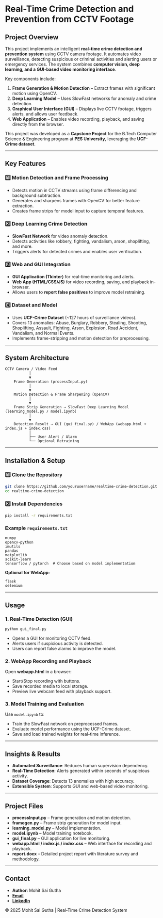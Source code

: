 # Real-Time Crime Detection and Prevention from CCTV Footage

## Project Overview

This project implements an intelligent **real-time crime detection and prevention system** using CCTV camera footage. It automates video surveillance, detecting suspicious or criminal activities and alerting users or emergency services. The system combines **computer vision, deep learning, and a GUI-based video monitoring interface**.

Key components include:

1. **Frame Generation & Motion Detection** – Extract frames with significant motion using OpenCV.
2. **Deep Learning Model** – Uses SlowFast networks for anomaly and crime detection.
3. **Graphical User Interface (GUI)** – Displays live CCTV footage, triggers alerts, and allows user feedback.
4. **Web Application** – Enables video recording, playback, and saving directly from the browser.

This project was developed as a **Capstone Project** for the B.Tech Computer Science & Engineering program at **PES University**, leveraging the **UCF-Crime dataset**.

---

## Key Features

### 1️⃣ Motion Detection and Frame Processing

* Detects motion in CCTV streams using frame differencing and background subtraction.
* Generates and sharpens frames with OpenCV for better feature extraction.
* Creates frame strips for model input to capture temporal features.

### 2️⃣ Deep Learning Crime Detection

* **SlowFast Network** for video anomaly detection.
* Detects activities like robbery, fighting, vandalism, arson, shoplifting, and more.
* Triggers alerts for detected crimes and enables user verification.

### 3️⃣ Web and GUI Integration

* **GUI Application (Tkinter)** for real-time monitoring and alerts.
* **Web App (HTML/CSS/JS)** for video recording, saving, and playback in-browser.
* Allows users to **report false positives** to improve model retraining.

### 4️⃣ Dataset and Model

* Uses **UCF-Crime Dataset** (\~127 hours of surveillance videos).
* Covers 13 anomalies: Abuse, Burglary, Robbery, Stealing, Shooting, Shoplifting, Assault, Fighting, Arson, Explosion, Road Accident, Vandalism, and Normal Events.
* Implements frame-stripping and motion detection for preprocessing.

---

## System Architecture

```
CCTV Camera / Video Feed
           │
           ▼
    Frame Generation (processInput.py)
           │
           ▼
    Motion Detection & Frame Sharpening (OpenCV)
           │
           ▼
    Frame Strip Generation → SlowFast Deep Learning Model (learning_model.py / model.ipynb)
           │
           ▼
    Detection Result → GUI (gui_final.py) / WebApp (webapp.html + index.js + index.css)
           │
           ├── User Alert / Alarm
           └── Optional Retraining
```

---

## Installation & Setup

### 1️⃣ Clone the Repository

```bash
git clone https://github.com/yourusername/realtime-crime-detection.git
cd realtime-crime-detection
```

### 2️⃣ Install Dependencies

```bash
pip install -r requirements.txt
```

### Example `requirements.txt`

```
numpy
opencv-python
imutils
pandas
matplotlib
scikit-learn
tensorflow / pytorch  # Choose based on model implementation
```

**Optional for WebApp:**

```
flask
selenium
```

---

## Usage

### 1. Real-Time Detection (GUI)

```bash
python gui_final.py
```

* Opens a GUI for monitoring CCTV feed.
* Alerts users if suspicious activity is detected.
* Users can report false alarms to improve the model.

### 2. WebApp Recording and Playback

Open **webapp.html** in a browser:

* Start/Stop recording with buttons.
* Save recorded media to local storage.
* Preview live webcam feed with playback support.

### 3. Model Training and Evaluation

Use `model.ipynb` to:

* Train the SlowFast network on preprocessed frames.
* Evaluate model performance using the UCF-Crime dataset.
* Save and load trained weights for real-time inference.

---

## Insights & Results

* **Automated Surveillance**: Reduces human supervision dependency.
* **Real-Time Detection**: Alerts generated within seconds of suspicious activity.
* **Dataset Coverage**: Detects 13 anomalies with high accuracy.
* **Extensible System**: Supports GUI and web-based video monitoring.

---

## Project Files

* **processInput.py** – Frame generation and motion detection.
* **framegen.py** – Frame strip generation for model input.
* **learning\_model.py** – Model implementation.
* **model.ipynb** – Model training notebook.
* **gui\_final.py** – GUI application for live monitoring.
* **webapp.html / index.js / index.css** – Web interface for recording and playback.
* **report.docx** – Detailed project report with literature survey and methodology.

---

## Contact

* **Author**: Mohit Sai Gutha
* **[Email](mailto:your.email@example.com)**
* **[LinkedIn](https://www.linkedin.com/in/mohitsaigutha)**

© 2025 Mohit Sai Gutha | Real-Time Crime Detection System